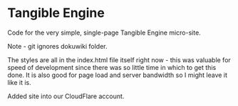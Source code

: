 # Tangible Engine

Code for the very simple, single-page Tangible Engine micro-site.

Note - git ignores dokuwiki folder.

The styles are all in the index.html file itself right now - this was valuable for speed of development since there was so little time in which to get this done. It is also good for page load and server bandwidth so I might leave it like it is.

Added site into our CloudFlare account.
